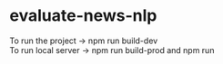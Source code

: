 # evaluate-news-nlp

To run the project -> npm run build-dev <br>
To run local server -> npm run build-prod and npm run
